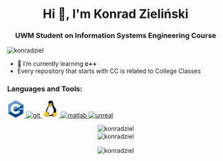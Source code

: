 <h1 align="center">Hi 👋, I'm Konrad Zieliński</h1>
<h3 align="center">UWM Student on Information Systems Engineering Course</h3>

<p align="left"> <img src="https://komarev.com/ghpvc/?username=konradziel&label=Profile%20views&color=7a4381&style=flat" alt="konradziel" /> </p>

- 🌱 I’m currently learning **c++**
- Every repository that starts with CC is related to College Classes

<p align="left">
</p>

<h3 align="left">Languages and Tools:</h3>
<p align="left"> <a href="https://www.w3schools.com/cpp/" target="_blank" rel="noreferrer"> <img src="https://raw.githubusercontent.com/devicons/devicon/master/icons/cplusplus/cplusplus-original.svg" alt="cplusplus" width="40" height="40"/> </a> <a href="https://git-scm.com/" target="_blank" rel="noreferrer"> <img src="https://www.vectorlogo.zone/logos/git-scm/git-scm-icon.svg" alt="git" width="40" height="40"/> </a> <a href="https://www.linux.org/" target="_blank" rel="noreferrer"> <img src="https://raw.githubusercontent.com/devicons/devicon/master/icons/linux/linux-original.svg" alt="linux" width="40" height="40"/> </a> <a href="https://www.mathworks.com/" target="_blank" rel="noreferrer"> <img src="https://upload.wikimedia.org/wikipedia/commons/2/21/Matlab_Logo.png" alt="matlab" width="40" height="40"/> </a> <a href="https://unrealengine.com/" target="_blank" rel="noreferrer"> <img src="https://raw.githubusercontent.com/kenangundogan/fontisto/036b7eca71aab1bef8e6a0518f7329f13ed62f6b/icons/svg/brand/unreal-engine.svg" alt="unreal" width="40" height="40"/> </a> </p>


<div style="text-align: center;">
  <img src="https://github-readme-stats.vercel.app/api/top-langs?username=konradziel&show_icons=true&theme=tokyonight&title_color=7a4381&text_color=7a4381&locale=en&layout=compact" alt="konradziel" />
  
</div>
<div style="text-align: center;">
  <img align="center" src="https://github-readme-stats.vercel.app/api?username=konradziel&show_icons=true&theme=tokyonight&title_color=7a4381&text_color=7a4381&locale=en" alt="konradziel" /></p>
</div>

<div style="text-align: center;">
  <img align="center" src="https://github-readme-streak-stats.herokuapp.com/?user=konradziel&theme=default" alt="konradziel" />
</div>

